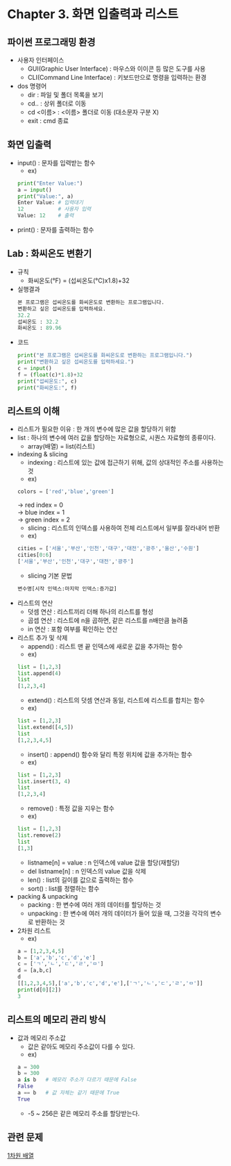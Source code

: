 # Chapter 3. 화면 입출력과 리스트

## 파이썬 프로그래밍 환경
- 사용자 인터페이스
  - GUI(Graphic User Interface) : 마우스와 이이콘 등 많은 도구를 사용
  - CLI(Command Line Interface) : 키보드만으로 명령을 입력하는 환경
- dos 명령어
  - dir : 파일 및 폴더 목록을 보기
  - cd.. : 상위 폴더로 이동
  - cd <이름> : <이름> 폴더로 이동 (대소문자 구분 X)
  - exit : cmd 종료
  
## 화면 입출력
- input() : 문자를 입력받는 함수
  - ex) <br>
  ```python
  print("Enter Value:")
  a = input()
  print("Value:", a)
  Enter Value: # 입력대기
  12           # 사용자 입력
  Value: 12    # 출력
  ```
- print() : 문자를 출력하는 함수
  
## Lab : 화씨온도 변환기
- 규칙
  - 화씨온도(°F) = (섭씨온도(°C)x1.8)+32
- 실행결과<br>
  ```python
  본 프로그램은 섭씨온도를 화씨온도로 변환하는 프로그램입니다.
  변환하고 싶은 섭씨온도를 입력하세요.
  32.2
  섭씨온도 : 32.2
  화씨온도 : 89.96
  ```
- 코드<br>
  ```python
  print("본 프로그램은 섭씨온도를 화씨온도로 변환하는 프로그램입니다.")
  print("변환하고 싶은 섭씨온도를 입력하세요.")
  c = input()
  f = (float(c)*1.8)+32
  print("섭씨온도:", c)
  print("화씨온도:", f)
  ```
## 리스트의 이해
- 리스트가 필요한 이유 : 한 개의 변수에 많은 값을 할당하기 위함
- list : 하나의 변수에 여러 값을 할당하는 자료형으로, 시퀀스 자료형의 종류이다.
  - array(배열) = list(리스트)
- indexing & slicing
  - indexing : 리스트에 있는 값에 접근하기 위해, 값의 상대적인 주소를 사용하는 것
  - ex) <br>
  ```python
  colors = ['red','blue','green']
  ```
  -> red index = 0 <br>
  -> blue index = 1<br>
  -> green index = 2
  - slicing : 리스트의 인덱스를 사용하여 전체 리스트에서 일부를 잘라내어 반환
  - ex) <br>
  ```python
  cities = ['서울','부산','인천','대구','대전','광주','울산','수원']
  cities[0:6]
  ['서울','부산','인천','대구','대전','광주']
  ```
  - slicing 기본 문법 <br>
  ```python
  변수명[시작 인덱스:마지막 인덱스:증가값]
  ```
- 리스트의 연산
  - 덧셈 연산 : 리스트끼리 더해 하나의 리스트를 형성
  - 곱셉 연산 : 리스트에 n을 곱하면, 같은 리스트를 n배만큼 늘려줌
  - in 연산 : 포함 여부를 확인하는 연산
- 리스트 추가 및 삭제
  - append() : 리스트 맨 끝 인덱스에 새로운 값을 추가하는 함수
  - ex) <br>
  ```python
  list = [1,2,3]
  list.append(4)
  list
  [1,2,3,4]
  ```
  - extend() : 리스트의 덧셈 연산과 동일, 리스트에 리스트를 합치는 함수
  - ex) <br>
  ```python
  list = [1,2,3]
  list.extend([4,5])
  list
  [1,2,3,4,5]
  ```
  - insert() : append() 함수와 달리 특정 위치에 값을 추가하는 함수
  - ex) <br>
  ```python
  list = [1,2,3]
  list.insert(3, 4)
  list
  [1,2,3,4]
  ```
  - remove() : 특정 값을 지우는 함수
  - ex) <br>
  ```python
  list = [1,2,3]
  list.remove(2)
  list
  [1,3]
  ```
  - listname[n] = value : n 인덱스에 value 값을 할당(재할당)
  - del listname[n] : n 인덱스의 value 값을 삭제
  - len() : list의 길이를 값으로 출력하는 함수
  - sort() : list를 정렬하는 함수
- packing & unpacking
  - packing : 한 변수에 여러 개의 데이터를 할당하는 것
  - unpacking :  한 변수에 여러 개의 데이터가 들어 있을 때, 그것을 각각의 변수로 반환하는 것
- 2차원 리스트
  - ex) <br>
  ```python
  a = [1,2,3,4,5]
  b = ['a','b','c','d','e']
  c = ['ㄱ','ㄴ','ㄷ','ㄹ','ㅁ']
  d = [a,b,c]
  d
  [[1,2,3,4,5],['a','b','c','d','e'],['ㄱ','ㄴ','ㄷ','ㄹ','ㅁ']]
  print(d[0][2])
  3
  ```
## 리스트의 메모리 관리 방식
- 값과 메모리 주소값
  - 값은 같아도 메모리 주소값이 다를 수 있다.
  - ex) <br>
  ```python
  a = 300
  b = 300
  a is b   # 메모리 주소가 다르기 때문에 False
  False
  a == b   # 값 자체는 같기 때문에 True
  True
  ```
  - -5 ~ 256은 같은 메모리 주소를 할당받는다.

## 관련 문제
[1차원 배열](https://www.acmicpc.net/step/6)

